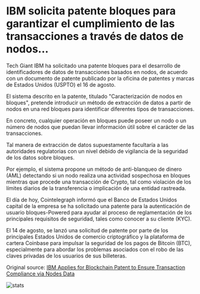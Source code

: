 # IBM solicita patente bloques para garantizar el cumplimiento de las transacciones a través de datos de nodos...

Tech Giant IBM ha solicitado una patente bloques para el desarrollo de identificadores de datos de transacciones basados en nodos, de acuerdo con un documento de patente publicado por la oficina de patentes y marcas de Estados Unidos (USPTO) el 16 de agosto.

El sistema descrito en la patente, titulado "Caracterización de nodos en bloques", pretende introducir un método de extracción de datos a partir de nodos en una red bloques para identificar diferentes tipos de transacciones.

En concreto, cualquier operación en bloques puede poseer un nodo o un número de nodos que puedan llevar información útil sobre el carácter de las transacciones.

Tal manera de extracción de datos supuestamente facultaría a las autoridades regulatorias con un nivel debido de vigilancia de la seguridad de los datos sobre bloques.

Por ejemplo, el sistema propone un método de anti-blanqueo de dinero (AML) detectando si un nodo realiza una actividad sospechosa en bloques mientras que procede una transacción de Crypto, tal como violación de los límites diarios de la transferencia o implicación de una entidad rastreada.

El día de hoy, Cointelegraph informó que el Banco de Estados Unidos capital de la empresa se ha solicitado una patente para la autenticación de usuario bloques-Powered para ayudar al proceso de reglamentación de los principales requisitos de seguridad, tales como conocer a su cliente (KYC).

El 14 de agosto, se lanzó una solicitud de patente por parte de los principales Estados Unidos de comercio criptográfico y la plataforma de cartera Coinbase para impulsar la seguridad de los pagos de Bitcoin (BTC), especialmente para abordar los problemas asociados con el robo de las claves privadas de los usuarios de sus billeteras.

Original source: [IBM Applies for Blockchain Patent to Ensure Transaction Compliance via Nodes Data](https://cointelegraph.com/news/ibm-applies-for-blockchain-patent-to-ensure-transaction-compliance-via-nodes-data)

![stats](https://c.statcounter.com/11760860/0/a89fa40b/1/ "stats")